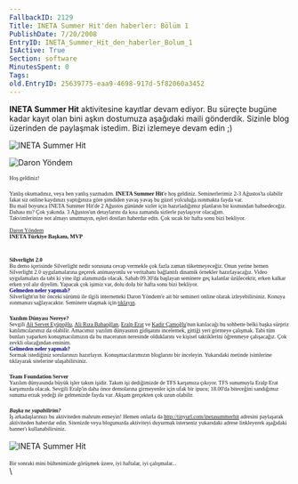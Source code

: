 ```yaml
---
FallbackID: 2129
Title: INETA Summer Hit'den haberler: Bölüm 1
PublishDate: 7/20/2008
EntryID: INETA_Summer_Hit_den_haberler_Bolum_1
IsActive: True
Section: software
MinutesSpent: 0
Tags: 
old.EntryID: 25639775-eaa9-4698-917d-5f82060a3452
---
```

**INETA Summer Hit** aktivitesine kayıtlar devam ediyor. Bu süreçte
bugüne kadar kayıt olan bini aşkın dostumuza aşağıdaki maili gönderdik.
Sizinle blog üzerinden de paylaşmak istedim. Bizi izlemeye devam edin ;)

![INETA Summer
Hit](http://cdn.daron.yondem.com/assets/2129/20072008_1.jpg)

![Daron Yöndem](http://cdn.daron.yondem.com/assets/2129/20072008_2.jpg)

<span style="font-family: Verdana; font-size: x-small">Hoş
geldiniz!</span>\
\
 <span style="font-family: Verdana; font-size: x-small">Yanlış
okumadınız, veya ben yanlış yazmadım. **INETA Summer Hit**'e hoş
geldiniz. Seminerlerimiz 2-3 Ağustos'ta olabilir fakat siz online
kaydınızı yaptığınıza göre şimdiden yavaş yavaş bu güzel yolculuğa
ısınmakta fayda var.\
 Bu mail boyunca INETA Summer Hit'de 2 Ağustos gününde sizler için
hazırladığımız planların bir kısmından bahsedeceğiz. Dahası mı? Çok
yakında. 3 Ağustos'un detaylarını da kısa zamanda sizlerle paylaşıyor
olacağım.\
 Takvimlerinize not almayı unutmayın, eşleri dostları haberdar edin. Çok
sıcak bir hafta sonu bizi bekliyor.\
\
 [Daron Yöndem](http://daron.yondem.com/tr/)\
 **INETA Türkiye Başkanı, MVP**</span>

\
 <span style="font-family: Verdana; font-size: x-small"> **Silverlight
2.0**</span>\
 <span style="font-family: Verdana; font-size: x-small">Bu demo
içerisinde Silverlight nedir sorusuna cevap vermekle çok fazla zaman
tüketmeyeceğiz. Onun yerine hemen Silverlight 2.0 uygulamalarına geçerek
animasyonlu ve veritabanı bağlantılı dinamik örnekler hazırlayacağız.
Video uygulamaları da tabi ki yine ilgi alanımızda olacak. Sabah
09.30'da başlayan seminere geç kalanlar üzülecektir, erken kalkar erken
yol alır diyelim. Yapacak çok işimiz var, dolu dolu bir hafta sonu bizi
bekliyor.</span>\
 <span style="color: #000080; font-family: Verdana; font-size: x-small">
**Gelmeden neler yapmalı?**</span>\
 <span style="font-family: Verdana"><span style="font-size: x-small">
Silverlight'ın bir önceki sürümü ile ilgili internetteki Daron Yöndem'e
ait bir semineri online olarak izleyebilirsiniz. Konuya ısınmanızı
sağlayacaktır. Seminere ulaşmak için </span> [<span
style="font-size: x-small">tıklayın</span>](http://daron.yondem.com/tr/ct.ashx?id=1ac88fb9-146e-4f96-ba4d-45e58dfb0897&url=http%3a%2f%2fvideo.google.com%2fvideoplay%3fdocid%3d-5195533478324657131%26q%3ddaron%26ei%3dDGZ7SNPmMIXq2QLA_ZyABA)<span
style="font-size: x-small">. </span></span>\
\
 <span style="font-family: Verdana; font-size: x-small">**Yazılım
Dünyası Nereye?**</span>\
 <span style="font-family: Verdana"><span style="font-size: x-small">
Sevgili [Ali Servet Eyüpoğlu](http://alieyuboglu.blogspot.com/), [Ali
Rıza Babaoğlan](http://www.alibabaoglan.com/), [Eralp
Erat](http://www.eralperat.com/) ve [Kadir
Çamoğlu](http://kadircamoglu.blogspot.com/)'nun katılacağı bu sohbette
belki başka sürpriz katılımcılarımız da olabilir. Amacımız yazılım
dünyasının gidişatını incelemek, gittiği yeri görmeye çalışmak. Tabi tüm
bunları yaparken konuşmacılımızın da bu maceranın neresinde olduklarını
ve kişisel taktiklerini öğrenmeye çalışacağız. Çok zevkli olacağından
eminim.</span></span>\
 <span style="color: #000080; font-family: Verdana; font-size: x-small">
**Gelmeden neler yapmalı?**</span>\
 <span style="font-family: Verdana"><span style="font-size: x-small">
Sormak istediğiniz sorularınızı hazırlayın. Konuşmacılarımızın
bloglarını bir inceleyin. Yukarıdaki metinde isimlerine tıklayarak
sitelerine ulaşabilirsiniz.</span></span>\
\
 <span style="font-family: Verdana; font-size: x-small">**Team
Foundation Server**</span>\
 <span style="font-family: Verdana; font-size: x-small">Yazılım
dünyasında büyük işler takım işidir. Takım işi dediğimizde de TFS
karşımıza çıkıyor. TFS sunumuyla Eralp Erat karşımızda olacak. Sevgili
Eralp'in daha önce demolarına girmeyenler için ufak bir ipucu; 18.00'da
biteceğini sandığımız sunuma erzak yedeği ile gelmenizde fayda var.
Akşam gerçekten çok uzun olabilir.</span>\
\
 <span style="font-family: Verdana; font-size: x-small">***Başka ne
yapabilirim?***</span>\
 <span style="font-family: Verdana"><span style="font-size: x-small">İş
arkadaşlarınızı bu aktiviteden mahrum etmeyin! Hemen onlarla da </span>
[<span
style="font-size: x-small">http://tinyurl.com/inetasummerhit</span>](http://tinyurl.com/inetasummerhit)<span
style="font-size: x-small"> adresini paylaşarak aktiviteden haberdar
edin. Sitenizde veya blogunuzda aktiviteyi duyurmak isterseniz
yukarıdaki adrese linkleyerek aşağıdaki banner'ı
kullanabilirsiniz.</span></span>\
\
 ![INETA Summer
Hit](http://cdn.daron.yondem.com/assets/2129/inetasummerhit2008_46860.jpg)\
\
 <span style="font-family: Verdana; font-size: x-small">Bir sonraki mini
bültenimizde görüşmek üzere, iyi haftalar, iyi çalışmalar...</span>\
\


